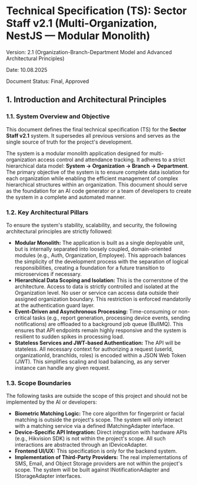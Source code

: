 
# **Technical Specification (TS): Sector Staff v2.1 (Multi-Organization, NestJS — Modular Monolith)**

Version: 2.1 (Organization-Branch-Department Model and Advanced Architectural Principles)

Date: 10.08.2025

Document Status: Final, Approved

## **1. Introduction and Architectural Principles**

### **1.1. System Overview and Objective**

This document defines the final technical specification (TS) for the **Sector Staff v2.1** system. It supersedes all previous versions and serves as the single source of truth for the project's development.

The system is a modular monolith application designed for multi-organization access control and attendance tracking. It adheres to a strict hierarchical data model: **System -> Organization -> Branch -> Department**. The primary objective of the system is to ensure complete data isolation for each organization while enabling the efficient management of complex hierarchical structures within an organization. This document should serve as the foundation for an AI code generator or a team of developers to create the system in a complete and automated manner.

### **1.2. Key Architectural Pillars**

To ensure the system's stability, scalability, and security, the following architectural principles are strictly followed:

* **Modular Monolith:** The application is built as a single deployable unit, but is internally separated into loosely coupled, domain-oriented modules (e.g., Auth, Organization, Employee). This approach balances the simplicity of the development process with the separation of logical responsibilities, creating a foundation for a future transition to microservices if necessary.  
* **Hierarchical Data Scoping and Isolation:** This is the cornerstone of the architecture. Access to data is strictly controlled and isolated at the Organization level. No user or service can access data outside their assigned organization boundary. This restriction is enforced mandatorily at the authentication guard layer.  
* **Event-Driven and Asynchronous Processing:** Time-consuming or non-critical tasks (e.g., report generation, processing device events, sending notifications) are offloaded to a background job queue (BullMQ). This ensures that API endpoints remain highly responsive and the system is resilient to sudden spikes in processing load.  
* **Stateless Services and JWT-based Authentication:** The API will be stateless. All necessary context for authorizing a request (userId, organizationId, branchIds, roles) is encoded within a JSON Web Token (JWT). This simplifies scaling and load balancing, as any server instance can handle any given request.

### **1.3. Scope Boundaries**

The following tasks are outside the scope of this project and should not be implemented by the AI or developers:

* **Biometric Matching Logic:** The core algorithm for fingerprint or facial matching is outside the project's scope. The system will only interact with a matching service via a defined IMatchingAdapter interface.  
* **Device-Specific API Integration:** Direct integration with hardware APIs (e.g., Hikvision SDK) is not within the project's scope. All such interactions are abstracted through an IDeviceAdapter.  
* **Frontend UI/UX:** This specification is only for the backend system.  
* **Implementation of Third-Party Providers:** The real implementations of SMS, Email, and Object Storage providers are not within the project's scope. The system will be built against INotificationAdapter and IStorageAdapter interfaces.
